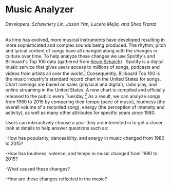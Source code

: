 # Music Analyzer
###### Developers: Schawnery Lin, Jason Yan, Lucero Mejia, and Shea Frantz
As time has evolved, more musical instruments have developed resulting in more sophisticated and complex sounds being produced. The rhythm, pitch and lyrical content of songs have all changed along with the changes in culture over time. To help analyze these changes we use Spotify's and Billboard's Top 100 data (gathered from <a href="https://github.com/kevinschaich/billboard">Kevin Schaich</a>) . Spotify is a digital music service that gives users access to millions of songs, podcasts and videos from artists all over the  world.<a href="https://www.pocket-lint.com/apps/news/spotify/139236-what-is-spotify-and-how-does-it-work"><sup>1</sup></a> Consequently, Billboard Top 100 is the music industry's standard record chart in the United States for songs. Chart rankings are based on sales (physical and digital), radio play, and online streaming in the United States. A new chart is compiled and officially released to the public every Tuesday.<a href="https://en.wikipedia.org/wiki/Billboard_Hot_100"><sup>2</sup></a> As a result, we can analyze songs from 1980 to 2015 by comparing their tempo (pace of music), loudness (the overall volume of a recorded song), energy (the perception of intensity and activity), as well as many other attributes for specific years since 1980.

Users can interactively choose a year they are interested in to get a closer look at details to help answer questions such as:

-How has popularity, danceability, and energy in music changed from 1980 to 2015?

-How has loudness, valence, and tempo in music changed from 1980 to 2015?

-What caused these changes?

-How are these changes reflected in the music?

